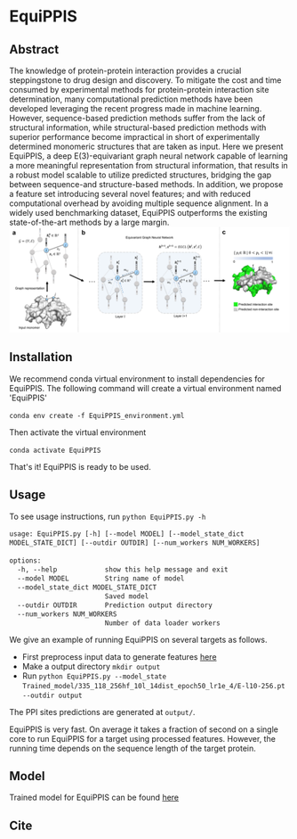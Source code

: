 # EquiPPIS

## Abstract
The knowledge of protein-protein interaction provides a crucial steppingstone to drug design and discovery. To mitigate the cost and time consumed by experimental methods for protein-protein interaction site determination, many computational prediction methods have been developed leveraging the recent progress made in machine learning. However, sequence-based prediction methods suffer from the lack of structural information, while structural-based prediction methods with superior performance become impractical in short of experimentally determined monomeric structures that are taken as input. Here we present EquiPPIS, a deep E(3)-equivariant graph neural network capable of learning a more meaningful representation from structural information, that results in a robust model scalable to utilize predicted structures, bridging the gap between sequence-and structure-based methods. In addition, we propose a feature set introducing several novel features; and with reduced computational overhead by avoiding multiple sequence alignment. In a widely used benchmarking dataset, EquiPPIS outperforms the existing state-of-the-art methods by a large margin.
![Concept_Diagram](./IMG/EquiPPIS.tif)

## Installation
We recommend conda virtual environment to install dependencies for EquiPPIS. The following command will create a virtual environment named 'EquiPPIS'

`conda env create -f EquiPPIS_environment.yml`

Then activate the virtual environment

`conda activate EquiPPIS`

That's it! EquiPPIS is ready to be used.

## Usage

To see usage instructions, run `python EquiPPIS.py -h`

```
usage: EquiPPIS.py [-h] [--model MODEL] [--model_state_dict MODEL_STATE_DICT] [--outdir OUTDIR] [--num_workers NUM_WORKERS]

options:
  -h, --help            show this help message and exit
  --model MODEL         String name of model
  --model_state_dict MODEL_STATE_DICT
                        Saved model
  --outdir OUTDIR       Prediction output directory
  --num_workers NUM_WORKERS
                        Number of data loader workers

```

We give an example of running EquiPPIS on several targets as follows.

- First preprocess input data to generate features [here](Preprocessing/)
- Make a output directory `mkdir output`
- Run `python EquiPPIS.py --model_state Trained_model/335_118_256hf_10l_14dist_epoch50_lr1e_4/E-l10-256.pt --outdir output`

The PPI sites predictions are generated at `output/`. 

EquiPPIS is very fast. On average it takes a fraction of second on a single core to run EquiPPIS for a target using processed features. However, the running time depends on the sequence length of the target protein. 
## Model

Trained model for EquiPPIS can be found [here](Trained_model/335_118_256hf_10l_14dist_epoch50_lr1e_4/E-l10-256.pt)

## Cite

